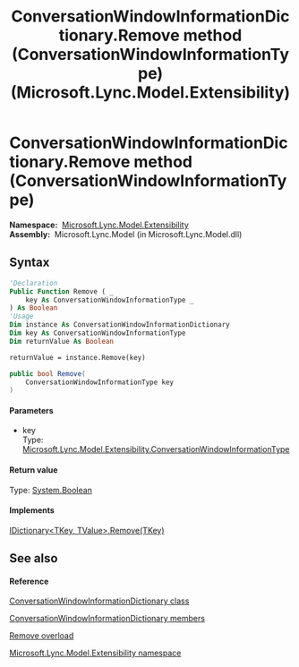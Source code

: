 ﻿---
title: ConversationWindowInformationDictionary.Remove method (ConversationWindowInformationType) (Microsoft.Lync.Model.Extensibility)
TOCTitle: Remove method (ConversationWindowInformationType)
ms:assetid: M:Microsoft.Lync.Model.Extensibility.ConversationWindowInformationDictionary.Remove(Microsoft.Lync.Model.Extensibility.ConversationWindowInformationType)_DI_3_UC_OCS14MrefLyncWPF
ms:mtpsurl: https://msdn.microsoft.com/en-us/library/microsoft.lync.model.extensibility.conversationwindowinformationdictionary.remove(v=office.15)
ms:contentKeyID: 48595276
ms.date: 07/28/2014
mtps_version: v=office.15
dev_langs:
- vb
- csharp
---

# ConversationWindowInformationDictionary.Remove method (ConversationWindowInformationType)

**Namespace:**  [Microsoft.Lync.Model.Extensibility](microsoft-lync-model-extensibility-namespace_2.md)  
**Assembly:**  Microsoft.Lync.Model (in Microsoft.Lync.Model.dll)

## Syntax

``` vb
'Declaration
Public Function Remove ( _
    key As ConversationWindowInformationType _
) As Boolean
'Usage
Dim instance As ConversationWindowInformationDictionary
Dim key As ConversationWindowInformationType
Dim returnValue As Boolean

returnValue = instance.Remove(key)
```

``` csharp
public bool Remove(
    ConversationWindowInformationType key
)
```

#### Parameters

  - key  
    Type: [Microsoft.Lync.Model.Extensibility.ConversationWindowInformationType](conversationwindowinformationtype-enumeration-microsoft-lync-model-extensibility_2.md)  

#### Return value

Type: [System.Boolean](http://msdn2.microsoft.com/en-us/library/a28wyd50)  

#### Implements

[IDictionary\<TKey, TValue\>.Remove(TKey)](http://msdn2.microsoft.com/en-us/library/k8s489f0)  

## See also

#### Reference

[ConversationWindowInformationDictionary class](conversationwindowinformationdictionary-class-microsoft-lync-model-extensibility_2.md)

[ConversationWindowInformationDictionary members](conversationwindowinformationdictionary-members-microsoft-lync-model-extensibility_2.md)

[Remove overload](conversationwindowinformationdictionary-remove-method-microsoft-lync-model-extensibility_2.md)

[Microsoft.Lync.Model.Extensibility namespace](microsoft-lync-model-extensibility-namespace_2.md)

